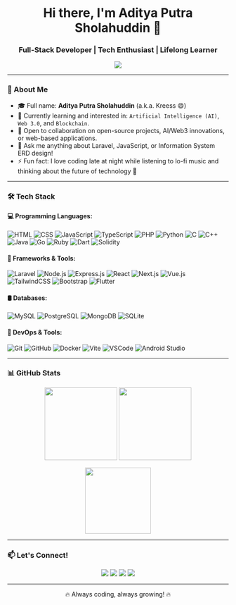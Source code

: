 <h1 align="center">Hi there, I'm Aditya Putra Sholahuddin 👋</h1>
<h3 align="center">Full-Stack Developer | Tech Enthusiast | Lifelong Learner</h3>

<p align="center">
  <img src="https://readme-typing-svg.demolab.com/?lines=Welcome+to+my+profile!;Full-stack+Web+Developer;Open-source+Contributor;Love+to+Code+and+Learn!" />
</p>

---

### 🚀 About Me

- 🎓 Full name: **Aditya Putra Sholahuddin** (a.k.a. Kreess 😄)
- 🌱 Currently learning and interested in: `Artificial Intelligence (AI)`, `Web 3.0`, and `Blockchain`.
- 🤝 Open to collaboration on open-source projects, AI/Web3 innovations, or web-based applications.
- 💬 Ask me anything about Laravel, JavaScript, or Information System ERD design!
- ⚡ Fun fact: I love coding late at night while listening to lo-fi music and thinking about the future of technology 🌌

---

### 🛠️ Tech Stack

#### 💻 Programming Languages:
![HTML](https://img.shields.io/badge/-HTML5-E34F26?logo=html5&logoColor=white)
![CSS](https://img.shields.io/badge/-CSS3-1572B6?logo=css3&logoColor=white)
![JavaScript](https://img.shields.io/badge/-JavaScript-F7DF1E?logo=javascript&logoColor=black)
![TypeScript](https://img.shields.io/badge/-TypeScript-3178C6?logo=typescript&logoColor=white)
![PHP](https://img.shields.io/badge/-PHP-777BB4?logo=php&logoColor=white)
![Python](https://img.shields.io/badge/-Python-3776AB?logo=python&logoColor=white)
![C](https://img.shields.io/badge/-C-00599C?logo=c&logoColor=white)
![C++](https://img.shields.io/badge/-C++-00599C?logo=c%2B%2B&logoColor=white)
![Java](https://img.shields.io/badge/-Java-007396?logo=java&logoColor=white)
![Go](https://img.shields.io/badge/-Go-00ADD8?logo=go&logoColor=white)
![Ruby](https://img.shields.io/badge/-Ruby-CC342D?logo=ruby&logoColor=white)
![Dart](https://img.shields.io/badge/-Dart-0175C2?logo=dart&logoColor=white)
![Solidity](https://img.shields.io/badge/-Solidity-363636?logo=solidity&logoColor=white)

#### 🧰 Frameworks & Tools:
![Laravel](https://img.shields.io/badge/-Laravel-F55247?logo=laravel&logoColor=white)
![Node.js](https://img.shields.io/badge/-Node.js-339933?logo=node.js&logoColor=white)
![Express.js](https://img.shields.io/badge/-Express-000000?logo=express&logoColor=white)
![React](https://img.shields.io/badge/-React-61DAFB?logo=react&logoColor=black)
![Next.js](https://img.shields.io/badge/-Next.js-000000?logo=next.js&logoColor=white)
![Vue.js](https://img.shields.io/badge/-Vue.js-4FC08D?logo=vue.js&logoColor=white)
![TailwindCSS](https://img.shields.io/badge/-TailwindCSS-38B2AC?logo=tailwind-css&logoColor=white)
![Bootstrap](https://img.shields.io/badge/-Bootstrap-563D7C?logo=bootstrap&logoColor=white)
![Flutter](https://img.shields.io/badge/-Flutter-02569B?logo=flutter&logoColor=white)

#### 🛢️ Databases:
![MySQL](https://img.shields.io/badge/-MySQL-4479A1?logo=mysql&logoColor=white)
![PostgreSQL](https://img.shields.io/badge/-PostgreSQL-336791?logo=postgresql&logoColor=white)
![MongoDB](https://img.shields.io/badge/-MongoDB-47A248?logo=mongodb&logoColor=white)
![SQLite](https://img.shields.io/badge/-SQLite-003B57?logo=sqlite&logoColor=white)

#### 🔧 DevOps & Tools:
![Git](https://img.shields.io/badge/-Git-F05032?logo=git&logoColor=white)
![GitHub](https://img.shields.io/badge/-GitHub-181717?logo=github&logoColor=white)
![Docker](https://img.shields.io/badge/-Docker-2496ED?logo=docker&logoColor=white)
![Vite](https://img.shields.io/badge/-Vite-646CFF?logo=vite&logoColor=white)
![VSCode](https://img.shields.io/badge/-VSCode-007ACC?logo=visual-studio-code&logoColor=white)
![Android Studio](https://img.shields.io/badge/-Android%20Studio-3DDC84?logo=android-studio&logoColor=white)

---

### 📊 GitHub Stats

<p align="center">
  <img src="https://github-readme-stats.vercel.app/api?username=KREESS&show_icons=true&theme=tokyonight" height="165">
  <img src="https://github-readme-streak-stats.herokuapp.com?user=KREESS&theme=tokyonight&hide_border=false" height="165">
</p>

<p align="center">
  <img src="https://github-readme-stats.vercel.app/api/top-langs/?username=KREESS&layout=compact&theme=tokyonight" height="150">
</p>

---

### 📫 Let's Connect!

<p align="center">
  <a href="mailto:adityasholahuddin@gmail.com"><img src="https://img.shields.io/badge/Email-D14836?logo=gmail&logoColor=white"></a>
  <a href="https://www.linkedin.com/in/aditya-putra-sholahuddin-717a8921a"><img src="https://img.shields.io/badge/LinkedIn-blue?logo=linkedin&logoColor=white"></a>
  <a href="https://wa.me/6285156474673"><img src="https://img.shields.io/badge/WhatsApp-25D366?logo=whatsapp&logoColor=white"></a>
  <a href="https://github.com/KREESS"><img src="https://img.shields.io/badge/GitHub-100000?logo=github&logoColor=white"></a>
</p>


---

<p align="center">🔥 Always coding, always growing! 🔥</p>
